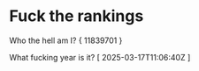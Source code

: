 # Fuck the rankings

Who the hell am I?
{ 11839701 }

What fucking year is it?
[ 2025-03-17T11:06:40Z ]
